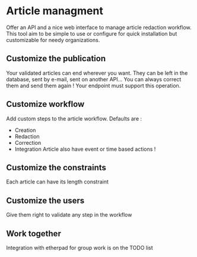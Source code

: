 # Article managment
Offer an API and a nice web interface to manage article redaction workflow.
This tool aim to be simple to use or configure for quick installation but customizable for needy organizations.

## Customize the publication
Your validated articles can end wherever you want. They can be left in the database, sent by e-mail, sent on another API…
You can always correct them and send them again ! Your endpoint must support this operation.

## Customize workflow
Add custom steps to the article workflow. Defaults are :
- Creation
- Redaction
- Correction
- Integration
Article also have event or time based actions !

## Customize the constraints
Each article can have its length constraint

## Customize the users
Give them right to validate any step in the workflow

## Work together
Integration with etherpad for group work is on the TODO list
